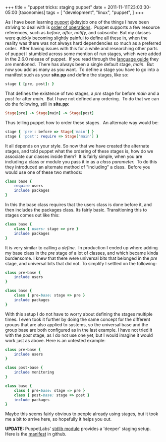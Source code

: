 +++
title = "puppet tricks: staging puppet"
date = 2011-11-11T23:03:30-05:00
[taxonomies]
tags = [
  "development",
  "linux",
  "puppet",
]
+++

As I have been learning [puppet](http://puppetlabs.com/puppet/how-puppet-works/ "How Puppet Works") @dayjob one of the things I have been striving to deal with is [order of operations](http://docs.puppetlabs.com/learning/ordering.html "Ordering with Puppet").  Puppet supports a few resource references, such as _before, after, notify,_ and _subscribe._ But my classes were quickly becoming slightly painful to define all these in, when the reality was there was not always hard dependencies so much as a preferred order.  After having issues with this for a while and researching other parts of puppet I stumbled across some mention of run stages, which were added in the 2.6.0 release of puppet.  If you read through the [language guide](https://www.puppetlabs.com/guides/language_guide.html "Puppet Language Guide") they are mentioned.  There has always been a single default stage, *main*.  But now you add as many as you want.  To define a stage you have to go into a manifest such as your **site.pp** and define the stages, like so:

```ruby
stage { [pre, post]: }
```

That defines the existence of two stages, a _pre_ stage for before _main_ and a _post_ for after _main_.  But I have not defined any ordering.  To do that we can do the following, still in **site.pp**:

```ruby
Stage[pre] -> Stage[main] -> Stage[post]
```

Thus telling puppet how to order these stages.  An alternate way would be:

```ruby
stage { 'pre': before => Stage['main'] }
stage { 'post': require => Stage['main'] }
```

It all depends on your style. So now that we have created the alternate stages, and told puppet what the ordering of these stages is, how do we associate our classes inside them?  It is fairly simple, when you are including a class or module you pass it in as a *class parameter.*  To do this they introduced an alternate method of "including" a class.  Before you would use one of these two methods:

```ruby
class base {
    require users
    include packages
}
```

In this the base class requires that the users class is done before it, and then includes the packages class. Its fairly basic. Transitioning this to stages comes out like this:

```ruby
class base {
    class { users: stage => pre }
    include packages
}
```

It is very similar to calling a _define_.  In production I ended up where adding my base class in the _pre_ stage of a lot of classes, and which became kinda burdensome. I knew that there were universal bits that belonged in the _pre_ stage, and universal bits that did not. To simplify I settled on the following:

```ruby
class pre-base {
    include users
}

class base {
    class { pre-base: stage => pre }
    include packages
}
```

With this setup I do not have to worry about defining the stages multiple times. I even took it further by doing the same concept for the different groups that are also applied to systems, so the universal base and the group base are both configured as in the last example. I have not tried it with the _post_ stage, as I do not use one yet, but I would imagine it would work just as above. Here is an untested example:

```ruby
class pre-base {
    include users
}

class post-base {
    include monitoring
}

class base {
    class { pre-base: stage => pre }
    class { post-base: stage => post }
    include packages
}
```

Maybe this seems fairly obvious to people already using stages, but it took me a bit to arrive here, so hopefully it helps you out.

**UPDATE:** PuppetLabs' [stdlib module](http://forge.puppetlabs.com/puppetlabs/stdlib "PuppetLabs' stdlib module") provides a 'deeper' staging setup.  Here is the [manifest](https://github.com/puppetlabs/puppetlabs-stdlib/blob/master/manifests/stages.pp "Puppetlabs stdlib stages.pp") in github.
